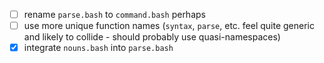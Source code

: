 
- [ ] rename `parse.bash` to `command.bash` perhaps
- [ ] use more unique function names (`syntax`, `parse`, etc. feel quite generic and likely to collide - should probably use quasi-namespaces)
- [x] integrate `nouns.bash` into `parse.bash`
